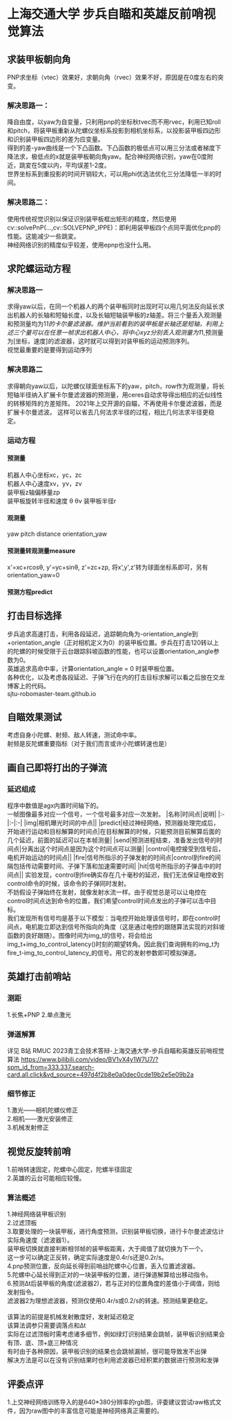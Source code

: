 # 上海交通大学 步兵自瞄和英雄反前哨视觉算法 # 
## 求装甲板朝向角 ##
PNP求坐标（vtec）效果好，求朝向角（rvec）效果不好，原因是在0度左右的突变。<br>

### 解决思路一：
降自由度，以yaw为自变量，只利用pnp的坐标秋tvec而不用rvec，利用已知roll和pitch，将装甲板重新从陀螺仪坐标系投影到相机坐标系，以投影装甲板四边形和识别装甲板四边形的差为应变量。<br> 
得到的差-yaw曲线是一个下凸函数。下凸函数的极低点可以用三分法或者梯度下降法求，极低点的x就是装甲板朝向角yaw。配合神经网络识别，yaw在0度附近，跳変在5度以内，平均误差1-2度。<br>
世界坐标系到重投影的时间开销较大，可以用phi优选法优化三分法降低一半的时间。<br>

### 解决思路二：
使用传统视觉识别以保证识别装甲板框出矩形的精度，然后使用cv::solvePnP(...,cv::SOLVEPNP_IPPE)：即利用装甲板四个点同平面优化pnp的性能。这能减少一些跳変。<br>
神经网络识别的精度似乎较差，使用epnp也没什么用。

## 求陀螺运动方程 ##

### 解决思路一 ###
求得yaw以后，在同一个机器人的两个装甲板同时出现时可以用几何法反向延长求出机器人的长轴和短轴长度，以及长轴短轴装甲板的z轴差。将三个量丢入观测量和预测量均为1*1的卡尔曼滤波器。维护当前看到的装甲板是长轴还是短轴，利用上述三个量可以在任意一帧求出机器人中心，将中心xyz分别丢入观测量为1*1,预测量为[坐标，速度]的滤波器，这时就可以得到对装甲板的运动预测序列。<br>
视觉最重要的是要得到运动序列

### 解决思路二 ###
求得朝向yaw以后，以陀螺仪球面坐标系下的yaw，pitch，row作为观测量，将长短轴半径纳入扩展卡尔曼滤波器的预测量，用ceres自动求导得出相应的近似线性的转移矩阵的方差矩阵。
2021年上交开源的自瞄，不再使用卡尔曼滤波器，而是扩展卡尔曼滤波。
这样可以省去几何法求半径的过程，相比几何法求半径更稳定。

### 运动方程 ###

#### 预测量 ####
机器人中心坐标xc，yc，zc <br>
机器人中心速度xv，yv，zv <br>
装甲板z轴偏移量zp <br>
装甲板旋转半径和速度 θ θv
装甲板半径r

#### 观测量 ####
yaw pitch distance orientation_yaw

#### 预测量转观测量measure ####
x'=xc+rcosθ, y'=yc+sinθ, z'=zc+zp, 将x‘,y',z'转为球面坐标系即可，另有orientation_yaw=0

#### 预测方程predict ####

## 打击目标选择 ##
步兵追求高速打击，利用各段延迟，追踪朝向角为-orientation_angle到+orientation_angle（正对相机定义为0）的装甲板位置。步兵在打击120转以上的陀螺的时候受限于云台跟踪斜坡函数的性能，也可以设置orientation_angle参数为0。<br>
英雄追求高命中率，计算orientation_angle = 0 时装甲板位置。<br>
各种优化，以及考虑各段延迟、子弹飞行在内的打击目标求解可以看之后放在交龙博客上的代码。<br>
sjtu-robomaster-team.github.io

## 自瞄效果测试 ##
考虑自身小陀螺、射频、敌人转速，测试命中率。<br>
射频是反陀螺重要指标（对于我们而言或许小陀螺转速也是）

## 画自己即将打出的子弹流 ##
### 延迟组成 ###
程序中数值是agx内置时间轴下的。<br>
一帧图像最多对应一个信号，一个信号最多对应一次发射。
|名称|时间点|说明|
|:-|:-|:-|
|img|相机曝光时间的中点||
|predict|经过神经网络，预测器处理完成后，开始进行运动和目标解算的时间点|在目标解算的时候，只能预测目前解算后面的几个延迟，前面的延迟可以在本帧测量|
|send|预测进程结束，准备发出信号的时间点|分离出这个时间点是因为这个时间点可以测量|
|control|电控接受到信号后，电机开始运动的时间点||
|fire|信号所指示的子弹发射的时间点|control到fire的间隔包括传动需要时间、子弹下落和加速需要时间|
|hit|信号所指示的子弹击中的时间点||
实验发现，control到fire确实存在几十毫秒的延迟，我们无法保证电控收到control命令的时候，该命令的子弹同时发射。<br>
不妨假设子弹始终在发射，就像发射水流一样。由于视觉总是可以让电控在control时间点达到命令的位置，我们希望control时间点发出的子弹可以击中目标。<br>
我们发现所有信号均是基于以下模型：当电控开始处理该信号时，即在control时间点，电机能立即达到信号所指向的角度（这是通过电控的跟随算法实现的对斜坡函数的良好跟随）。图像时间为img_t的信号，将会给出img_t+img_to_control_latency()时刻的期望转角。因此我们查询拥有的img_t为fire_t-img_to_control_latency_的信号。用它的发射参数即可模拟弹道。

## 英雄打击前哨站 ##
### 测距 ###
1.长焦+PNP
2.单点激光

### 弹道解算 ###
详见 B站 RMUC 2023青工会技术答辩-上海交通大学-步兵自瞄和英雄反前哨视觉算法 https://www.bilibili.com/video/BV1vX4y1W7U7/?spm_id_from=333.337.search-card.all.click&vd_source=497d4f2b8e0a0dec0cde19b2e5e09b2a

### 细节修正 ###
1.激光——相机陀螺仪修正<br>
2.相机——激光安装修正<br>
3.机械发射修正<br>

## 视觉反旋转前哨 ##
1.前哨转速固定，陀螺中心固定，陀螺半径固定 <br>
2.英雄的云台可能相应较慢。<br>

### 算法概述 ###
1.神经网络装甲板识别<br>
2.过滤顶板<br>
3.取要处理的一块装甲板，进行角度预测，识别装甲板切换，进行卡尔曼滤波估计实际角速度（滤波器1）。<br>
装甲板切换就直接判断相邻帧的装甲板距离，大于阈值了就切换为下一个。<br>
这一步可以确定正反转，确定实际速度是0.4r/s还是0.2r/s。<br>
4.pnp预测位置，反向延长得到前哨战陀螺中心位置，丢入位置滤波器。<br>
5.陀螺中心延长得到正对的一块装甲板的位置，进行弹道解算给出移动指令。<br>
6.预测Δt后装甲板的角度(滤波器2)，若与正对的位置角度的差值小于阈值，则给发射指令。<br>
滤波器2为理想滤波器，预测仅使用0.4r/s或0.2/s的转速。预测结果更稳定。<br>
<br>
该算法的前提是机械发射散度好，发射延迟稳定<br>
该算法调参只需要调落点和Δt<br>
实际在过滤顶板时需考虑诸多细节，例如绿灯识别结果会跳帧，装甲板识别结果会有顶、底、顶+底三种情况<br>
有时由于各种原因，装甲板识别的结果也会跳帧漏帧，很可能导致发不出弹<br>
解决方法是可以在没有识别结果时也利用滤波器已经积累的数据进行预测和发弹

## 评委点评 ##
1.上交神经网络训练导入的是640*380分辨率的rgb图，评委建议尝试raw格式文件，因为raw图中的丰富信息可能是神经网络真正需要的。<br>

